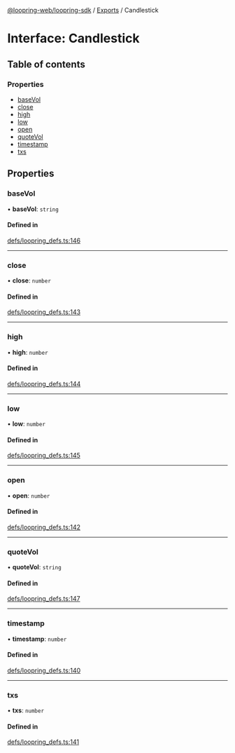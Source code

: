 [@loopring-web/loopring-sdk](../README.md) / [Exports](../modules.md) / Candlestick

# Interface: Candlestick

## Table of contents

### Properties

- [baseVol](Candlestick.md#basevol)
- [close](Candlestick.md#close)
- [high](Candlestick.md#high)
- [low](Candlestick.md#low)
- [open](Candlestick.md#open)
- [quoteVol](Candlestick.md#quotevol)
- [timestamp](Candlestick.md#timestamp)
- [txs](Candlestick.md#txs)

## Properties

### baseVol

• **baseVol**: `string`

#### Defined in

[defs/loopring_defs.ts:146](https://github.com/Loopring/loopring_sdk/blob/d5fca11/src/defs/loopring_defs.ts#L146)

___

### close

• **close**: `number`

#### Defined in

[defs/loopring_defs.ts:143](https://github.com/Loopring/loopring_sdk/blob/d5fca11/src/defs/loopring_defs.ts#L143)

___

### high

• **high**: `number`

#### Defined in

[defs/loopring_defs.ts:144](https://github.com/Loopring/loopring_sdk/blob/d5fca11/src/defs/loopring_defs.ts#L144)

___

### low

• **low**: `number`

#### Defined in

[defs/loopring_defs.ts:145](https://github.com/Loopring/loopring_sdk/blob/d5fca11/src/defs/loopring_defs.ts#L145)

___

### open

• **open**: `number`

#### Defined in

[defs/loopring_defs.ts:142](https://github.com/Loopring/loopring_sdk/blob/d5fca11/src/defs/loopring_defs.ts#L142)

___

### quoteVol

• **quoteVol**: `string`

#### Defined in

[defs/loopring_defs.ts:147](https://github.com/Loopring/loopring_sdk/blob/d5fca11/src/defs/loopring_defs.ts#L147)

___

### timestamp

• **timestamp**: `number`

#### Defined in

[defs/loopring_defs.ts:140](https://github.com/Loopring/loopring_sdk/blob/d5fca11/src/defs/loopring_defs.ts#L140)

___

### txs

• **txs**: `number`

#### Defined in

[defs/loopring_defs.ts:141](https://github.com/Loopring/loopring_sdk/blob/d5fca11/src/defs/loopring_defs.ts#L141)
